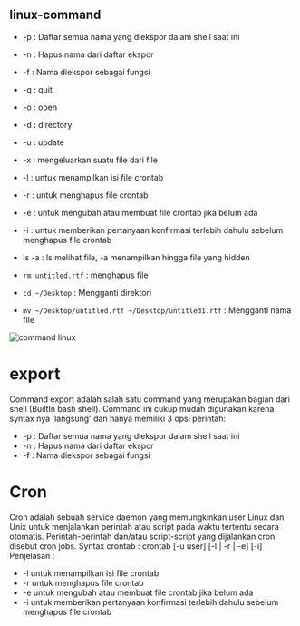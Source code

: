 ## linux-command

* -p : Daftar semua nama yang diekspor dalam shell saat ini
* -n : Hapus nama dari daftar ekspor
* -f : Nama diekspor sebagai fungsi
* -q : quit
* -o : open
* -d : directory
* -u : update
* -x : mengeluarkan suatu file dari file

* -l : untuk menampilkan isi file crontab
* -r : untuk menghapus file crontab
* -e : untuk mengubah atau membuat file crontab jika belum ada
* -i : untuk memberikan pertanyaan konfirmasi terlebih dahulu sebelum menghapus file crontab

* ls -a : ls melihat file, -a menampilkan hingga file yang hidden

* `rm untitled.rtf` : menghapus file
* `cd ~/Desktop` : Mengganti direktori
* `mv ~/Desktop/untitled.rtf ~/Desktop/untitled1.rtf` : Mengganti nama file

![command linux](https://user-images.githubusercontent.com/90663373/162014841-02a3b971-fe5e-477c-b04a-c36cb285f1c3.jpeg)





# export
Command export adalah salah satu command yang merupakan bagian dari shell (BuiltIn bash shell). Command ini cukup mudah digunakan karena syntax nya 'langsung' dan hanya memiliki 3 opsi perintah:

* -p : Daftar semua nama yang diekspor dalam shell saat ini
* -n : Hapus nama dari daftar ekspor
* -f : Nama diekspor sebagai fungsi

# Cron
Cron adalah sebuah service daemon yang memungkinkan user Linux dan Unix untuk menjalankan perintah atau script pada waktu tertentu secara otomatis. Perintah-perintah dan/atau script-script yang dijalankan cron disebut cron jobs. Syntax crontab : crontab [-u user] [-l | -r | -e] [-i] Penjelasan :

* -l untuk menampilkan isi file crontab
* -r untuk menghapus file crontab
* -e untuk mengubah atau membuat file crontab jika belum ada
* -i untuk memberikan pertanyaan konfirmasi terlebih dahulu sebelum menghapus file crontab
